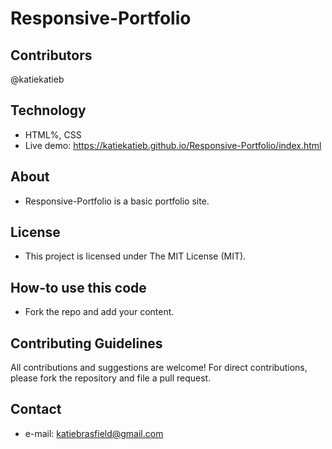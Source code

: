 # Responsive-Portfolio


## Contributors
@katiekatieb


## Technology
* HTML%, CSS
* Live demo: https://katiekatieb.github.io/Responsive-Portfolio/index.html

## About
* Responsive-Portfolio is a basic portfolio site.

## License 
* This project is licensed under The MIT License (MIT).


## How-to use this code
* Fork the repo and add your content.

## Contributing Guidelines
All contributions and suggestions are welcome!
For direct contributions, please fork the repository and file a pull request. 

## Contact
* e-mail: katiebrasfield@gmail.com
